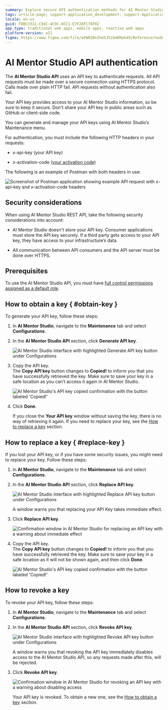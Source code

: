 ```yaml
---
summary: Explore secure API authentication methods for AI Mentor Studio, integrated with OutSystems 11 (O11).
tags: article-page; support-application_development; support-Application_Lifecycle; support-devOps; support-Integrations_Extensions
locale: en-us
guid: FDBC3311-C94C-4C9C-8CC1-E7F26FC76F02
app_type: traditional web apps, mobile apps, reactive web apps
platform-version: o11
figma: https://www.figma.com/file/eFWRZ0nZhm5J5ibmKMak49/Reference?node-id=1607:3223
---
```


# AI Mentor Studio API authentication

The **AI Mentor Studio API** uses an API key to authenticate requests. All API requests must be made over a secure connection using HTTPS protocol. Calls made over plain HTTP fail. API requests without authentication also fail.  

Your API key provides access to your AI Mentor Studio information, so be sure to keep it secure. Don't share your API key in public areas such as GitHub or client-side code.  

You can generate and manage your API keys using AI Mentor Studio’s Maintenance menu.  

For authentication, you must include the following HTTP headers in your requests:

* x-api-key (your API key)

* x-activation-code ([your activation code](https://success.outsystems.com/Support/Enterprise_Customers/Licensing/Manage_and_Upgrade/Find_the_Activation_Code_and_the_Serial_Number))

The following is an example of Postman with both headers in use:

![Screenshot of Postman application showing example API request with x-api-key and x-activation-code headers](images/postman-example.png "Postman Example with Headers")

## Security considerations

When using AI Mentor Studio REST API, take the following security considerations into account:

* AI Mentor Studio doesn't store your API key. Consumer applications must store the API key securely. If a third party gets access to your API key, they have access to your infrastructure’s data.

* All communication between API consumers and the API server must be done over HTTPS.

## Prerequisites

To use the AI Mentor Studio API, you must have [full control permissions assigned as a default role](../../../building-apps/experience-builder/how-works.md#manage-architecture-dashboard-api).

## How to obtain a key { #obtain-key }

To generate your API key, follow these steps:

1. In **AI Mentor Studio**, navigate to the **Maintenance** tab and select **Configurations**.

1. In the **AI Mentor Studio API** section, click **Generate API key**.

    ![AI Mentor Studio interface with highlighted Generate API key button under Configurations](images/generate-key-ams.png "Generate API Key in AI Mentor Studio")

1. Copy the API key.  
    The **Copy API key** button changes to **Copied!** to inform you that you have successfully retrieved the key. Make sure to save your key in a safe location as you can’t access it again in AI Mentor Studio.

    ![AI Mentor Studio's API key copied confirmation with the button labeled 'Copied!'](images/copy-key-ams.png "Copy API Key in AI Mentor Studio")

1. Click **Done**.

    If you close the **Your API key** window without saving the key, there is no way of retrieving it again. If you need to replace your key, see the [How to replace a key](#replace-key) section.


## How to replace a key { #replace-key }

If you lost your API key, or if you have some security issues, you might need to replace your key. Follow these steps:

1. In **AI Mentor Studio**, navigate to the **Maintenance** tab and select **Configurations**.

1. In the **AI Mentor Studio API** section, click **Replace API key**. 

    ![AI Mentor Studio interface with highlighted Replace API key button under Configurations](images/replace-key-ams.png "Replace API Key in AI Mentor Studio")

    A window warns you that replacing your API Key takes immediate effect.

1. Click **Replace API key**.

    ![Confirmation window in AI Mentor Studio for replacing an API key with a warning about immediate effect](images/replace-key-window-ams.png "Replace API Key Confirmation Window")

1. Copy the API key.  
    The **Copy API key** button changes to **Copied!** to inform you that you have successfully retrieved the key. Make sure to save your key in a safe location as it will not be shown again, and then click **Done**.

    ![AI Mentor Studio's API key copied confirmation with the button labeled 'Copied!'](images/copy-key-ams.png "Copy API Key in AI Mentor Studio")

## How to revoke a key

To revoke your API key, follow these steps:

1. In **AI Mentor Studio**, navigate to the **Maintenance** tab and select **Configurations**.

1. In the **AI Mentor Studio API** section, click **Revoke API key**.

    ![AI Mentor Studio interface with highlighted Revoke API key button under Configurations](images/revoke-key-ams.png "Revoke API Key in AI Mentor Studio")

    A window warns you that revoking the API key immediately disables access to the AI Mentor Studio API, so any requests made after this, will be rejected.

1. Click **Revoke API key**.

    ![Confirmation window in AI Mentor Studio for revoking an API key with a warning about disabling access](images/revoke-key-window-ams.png "Revoke API Key Confirmation Window")

    Your API key is revoked. To obtain a new one, see the [How to obtain a key](#obtain-key) section.
